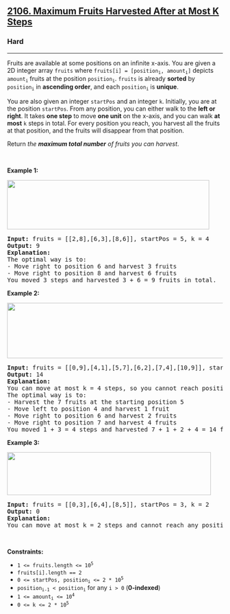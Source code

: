 <h2><a href="https://leetcode.com/problems/maximum-fruits-harvested-after-at-most-k-steps/">2106. Maximum Fruits Harvested After at Most K Steps</a></h2><h3>Hard</h3><hr><div style="user-select: auto;"><p style="user-select: auto;">Fruits are available at some positions on an infinite x-axis. You are given a 2D integer array <code style="user-select: auto;">fruits</code> where <code style="user-select: auto;">fruits[i] = [position<sub style="user-select: auto;">i</sub>, amount<sub style="user-select: auto;">i</sub>]</code> depicts <code style="user-select: auto;">amount<sub style="user-select: auto;">i</sub></code> fruits at the position <code style="user-select: auto;">position<sub style="user-select: auto;">i</sub></code>. <code style="user-select: auto;">fruits</code> is already <strong style="user-select: auto;">sorted</strong> by <code style="user-select: auto;">position<sub style="user-select: auto;">i</sub></code> in <strong style="user-select: auto;">ascending order</strong>, and each <code style="user-select: auto;">position<sub style="user-select: auto;">i</sub></code> is <strong style="user-select: auto;">unique</strong>.</p>

<p style="user-select: auto;">You are also given an integer <code style="user-select: auto;">startPos</code> and an integer <code style="user-select: auto;">k</code>. Initially, you are at the position <code style="user-select: auto;">startPos</code>. From any position, you can either walk to the <strong style="user-select: auto;">left or right</strong>. It takes <strong style="user-select: auto;">one step</strong> to move <strong style="user-select: auto;">one unit</strong> on the x-axis, and you can walk <strong style="user-select: auto;">at most</strong> <code style="user-select: auto;">k</code> steps in total. For every position you reach, you harvest all the fruits at that position, and the fruits will disappear from that position.</p>

<p style="user-select: auto;">Return <em style="user-select: auto;">the <strong style="user-select: auto;">maximum total number</strong> of fruits you can harvest</em>.</p>

<p style="user-select: auto;">&nbsp;</p>
<p style="user-select: auto;"><strong style="user-select: auto;">Example 1:</strong></p>
<img alt="" src="https://assets.leetcode.com/uploads/2021/11/21/1.png" style="width: 472px; height: 115px; user-select: auto;">
<pre style="user-select: auto;"><strong style="user-select: auto;">Input:</strong> fruits = [[2,8],[6,3],[8,6]], startPos = 5, k = 4
<strong style="user-select: auto;">Output:</strong> 9
<strong style="user-select: auto;">Explanation:</strong> 
The optimal way is to:
- Move right to position 6 and harvest 3 fruits
- Move right to position 8 and harvest 6 fruits
You moved 3 steps and harvested 3 + 6 = 9 fruits in total.
</pre>

<p style="user-select: auto;"><strong style="user-select: auto;">Example 2:</strong></p>
<img alt="" src="https://assets.leetcode.com/uploads/2021/11/21/2.png" style="width: 512px; height: 129px; user-select: auto;">
<pre style="user-select: auto;"><strong style="user-select: auto;">Input:</strong> fruits = [[0,9],[4,1],[5,7],[6,2],[7,4],[10,9]], startPos = 5, k = 4
<strong style="user-select: auto;">Output:</strong> 14
<strong style="user-select: auto;">Explanation:</strong> 
You can move at most k = 4 steps, so you cannot reach position 0 nor 10.
The optimal way is to:
- Harvest the 7 fruits at the starting position 5
- Move left to position 4 and harvest 1 fruit
- Move right to position 6 and harvest 2 fruits
- Move right to position 7 and harvest 4 fruits
You moved 1 + 3 = 4 steps and harvested 7 + 1 + 2 + 4 = 14 fruits in total.
</pre>

<p style="user-select: auto;"><strong style="user-select: auto;">Example 3:</strong></p>
<img alt="" src="https://assets.leetcode.com/uploads/2021/11/21/3.png" style="width: 476px; height: 100px; user-select: auto;">
<pre style="user-select: auto;"><strong style="user-select: auto;">Input:</strong> fruits = [[0,3],[6,4],[8,5]], startPos = 3, k = 2
<strong style="user-select: auto;">Output:</strong> 0
<strong style="user-select: auto;">Explanation:</strong>
You can move at most k = 2 steps and cannot reach any position with fruits.
</pre>

<p style="user-select: auto;">&nbsp;</p>
<p style="user-select: auto;"><strong style="user-select: auto;">Constraints:</strong></p>

<ul style="user-select: auto;">
	<li style="user-select: auto;"><code style="user-select: auto;">1 &lt;= fruits.length &lt;= 10<sup style="user-select: auto;">5</sup></code></li>
	<li style="user-select: auto;"><code style="user-select: auto;">fruits[i].length == 2</code></li>
	<li style="user-select: auto;"><code style="user-select: auto;">0 &lt;= startPos, position<sub style="user-select: auto;">i</sub> &lt;= 2 * 10<sup style="user-select: auto;">5</sup></code></li>
	<li style="user-select: auto;"><code style="user-select: auto;">position<sub style="user-select: auto;">i-1</sub> &lt; position<sub style="user-select: auto;">i</sub></code> for any <code style="user-select: auto;">i &gt; 0</code>&nbsp;(<strong style="user-select: auto;">0-indexed</strong>)</li>
	<li style="user-select: auto;"><code style="user-select: auto;">1 &lt;= amount<sub style="user-select: auto;">i</sub> &lt;= 10<sup style="user-select: auto;">4</sup></code></li>
	<li style="user-select: auto;"><code style="user-select: auto;">0 &lt;= k &lt;= 2 * 10<sup style="user-select: auto;">5</sup></code></li>
</ul>
</div>